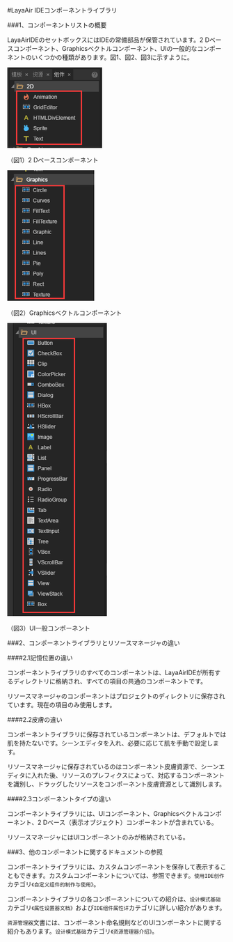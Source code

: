 #LayaAir IDEコンポーネントライブラリ

###1、コンポーネントリストの概要

LayaAirIDEのセットボックスにはIDEの常備部品が保管されています。2 Dベースコンポーネント、Graphicsベクトルコンポーネント、UIの一般的なコンポーネントのいくつかの種類があります。図1、図2、図3に示すように。

![图1](img/1.png) <br />


（図1）2 Dベースコンポーネント

![图2](img/2.png)<br/>

（図2）Graphicsベクトルコンポーネント

![图3](img/3.png)<br/>

（図3）UI一般コンポーネント



###2、コンポーネントライブラリとリソースマネージャの違い

####2.1記憶位置の違い

コンポーネントライブラリのすべてのコンポーネントは、LayaAirIDEが所有するディレクトリに格納され、すべての項目の共通のコンポーネントです。

リソースマネージャのコンポーネントはプロジェクトのディレクトリに保存されています。現在の項目のみ使用します。

####2.2皮膚の違い

コンポーネントライブラリに保存されているコンポーネントは、デフォルトでは肌を持たないです。シーンエディタを入れ、必要に応じて肌を手動で設定します。

リソースマネージャに保存されているのはコンポーネント皮膚資源で、シーンエディタに入れた後、リソースのプレフィクスによって、対応するコンポーネントを識別し、ドラッグしたリソースをコンポーネント皮膚資源として識別します。

####2.3コンポーネントタイプの違い

コンポーネントライブラリには、UIコンポーネント、Graphicsベクトルコンポーネント、2 Dベース（表示オブジェクト）コンポーネントが含まれている。

リソースマネージャにはUIコンポーネントのみが格納されている。



###3、他のコンポーネントに関するドキュメントの参照

コンポーネントライブラリには、カスタムコンポーネントを保存して表示することもできます。カスタムコンポーネントについては、参照できます。`使用IDE创作`カテゴリ`《自定义组件的制作与使用》`。



コンポーネントライブラリの各コンポーネントについての紹介は、`设计模式基础`カテゴリ`《属性设置器文档》`および`IDE组件属性详`カテゴリに詳しい紹介があります。



`资源管理器`文書には、コンポーネント命名規則などのUIコンポーネントに関する紹介もあります。`设计模式基础`カテゴリ`《资源管理器介绍》`。




